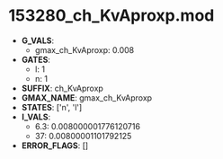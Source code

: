 # 153280_ch_KvAproxp.mod

- **G_VALS**:
  - gmax_ch_KvAproxp: 0.008
- **GATES**:
  - l: 1
  - n: 1
- **SUFFIX**: ch_KvAproxp
- **GMAX_NAME**: gmax_ch_KvAproxp
- **STATES**: ['n', 'l']
- **I_VALS**:
  - 6.3: 0.008000001776120716
  - 37: 0.00800001101792125
- **ERROR_FLAGS**: []
